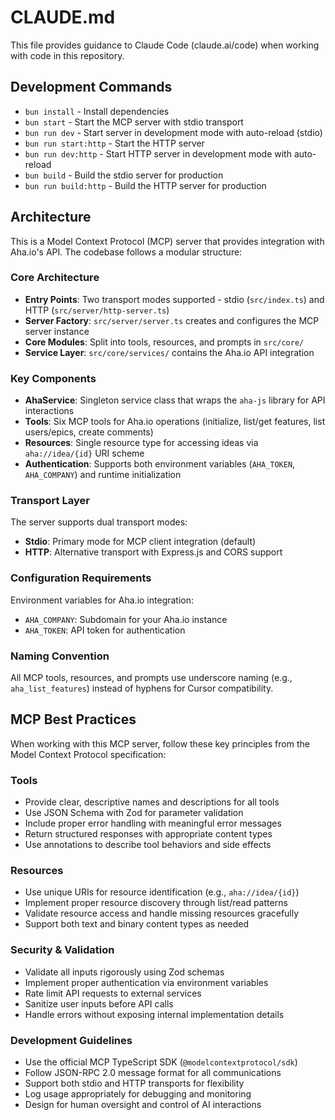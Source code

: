 # CLAUDE.md

This file provides guidance to Claude Code (claude.ai/code) when working with code in this repository.

## Development Commands

- `bun install` - Install dependencies
- `bun start` - Start the MCP server with stdio transport
- `bun run dev` - Start server in development mode with auto-reload (stdio)
- `bun run start:http` - Start the HTTP server
- `bun run dev:http` - Start HTTP server in development mode with auto-reload
- `bun build` - Build the stdio server for production
- `bun run build:http` - Build the HTTP server for production

## Architecture

This is a Model Context Protocol (MCP) server that provides integration with Aha.io's API. The codebase follows a modular structure:

### Core Architecture

- **Entry Points**: Two transport modes supported - stdio (`src/index.ts`) and HTTP (`src/server/http-server.ts`)
- **Server Factory**: `src/server/server.ts` creates and configures the MCP server instance
- **Core Modules**: Split into tools, resources, and prompts in `src/core/`
- **Service Layer**: `src/core/services/` contains the Aha.io API integration

### Key Components

- **AhaService**: Singleton service class that wraps the `aha-js` library for API interactions
- **Tools**: Six MCP tools for Aha.io operations (initialize, list/get features, list users/epics, create comments)
- **Resources**: Single resource type for accessing ideas via `aha://idea/{id}` URI scheme
- **Authentication**: Supports both environment variables (`AHA_TOKEN`, `AHA_COMPANY`) and runtime initialization

### Transport Layer

The server supports dual transport modes:

- **Stdio**: Primary mode for MCP client integration (default)
- **HTTP**: Alternative transport with Express.js and CORS support

### Configuration Requirements

Environment variables for Aha.io integration:

- `AHA_COMPANY`: Subdomain for your Aha.io instance
- `AHA_TOKEN`: API token for authentication

### Naming Convention

All MCP tools, resources, and prompts use underscore naming (e.g., `aha_list_features`) instead of hyphens for Cursor compatibility.

## MCP Best Practices

When working with this MCP server, follow these key principles from the Model Context Protocol specification:

### Tools

- Provide clear, descriptive names and descriptions for all tools
- Use JSON Schema with Zod for parameter validation
- Include proper error handling with meaningful error messages
- Return structured responses with appropriate content types
- Use annotations to describe tool behaviors and side effects

### Resources

- Use unique URIs for resource identification (e.g., `aha://idea/{id}`)
- Implement proper resource discovery through list/read patterns
- Validate resource access and handle missing resources gracefully
- Support both text and binary content types as needed

### Security & Validation

- Validate all inputs rigorously using Zod schemas
- Implement proper authentication via environment variables
- Rate limit API requests to external services
- Sanitize user inputs before API calls
- Handle errors without exposing internal implementation details

### Development Guidelines

- Use the official MCP TypeScript SDK (`@modelcontextprotocol/sdk`)
- Follow JSON-RPC 2.0 message format for all communications
- Support both stdio and HTTP transports for flexibility
- Log usage appropriately for debugging and monitoring
- Design for human oversight and control of AI interactions
